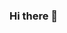 ### Hi there 👋

<!--
**SachinChhikara/SachinChhikara** is a ✨ _special_ ✨ repository because its `README.md` (this file) appears on your GitHub profile.

Hi, my name is Sachin Chhikara. I am undergrad student who is currently studying at the University of Toronto. I am majoring in math and statistics and minor in computer science. I am currently doing a coop at Environment and Climate Change Canada as a software developer.

